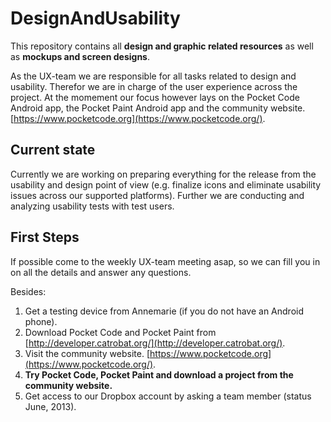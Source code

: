 DesignAndUsability
==================

This repository contains all **design and graphic related resources** as well as **mockups and screen designs**.


As the UX-team we are responsible for all tasks related to design and usability. Therefor we are in charge of the user experience across the project. At the momement our focus however lays on the Pocket Code Android app, the Pocket Paint Android app and the community website. [https://www.pocketcode.org](https://www.pocketcode.org/).

Current state
-------------

Currently we are working on preparing everything for the release from the usability and design point of view (e.g. finalize icons and eliminate usability issues across our supported platforms). Further we are conducting and analyzing usability tests with test users. 


First Steps
-----------
If possible come to the weekly UX-team meeting asap, so we can fill you in on all the details and answer any questions. 

Besides: 
1. Get a testing device from Annemarie (if you do not have an Android phone). 
2. Download Pocket Code and Pocket Paint from [http://developer.catrobat.org/](http://developer.catrobat.org/). 
3. Visit the community website.  [https://www.pocketcode.org](https://www.pocketcode.org/). 
4. **Try Pocket Code, Pocket Paint and download a project from the community website.**  
5. Get access to our Dropbox account by asking a team member (status June, 2013). 


